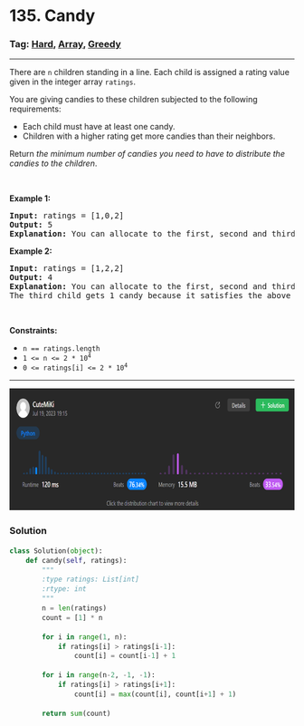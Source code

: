 # 135. Candy
### Tag: [Hard](https://github.com/TheOnlyMiki/LeetCode-For-Fun/tree/main#hard-level), [Array](https://github.com/TheOnlyMiki/LeetCode-For-Fun/tree/main#array), [Greedy](https://github.com/TheOnlyMiki/LeetCode-For-Fun/tree/main#greedy)
---
<div class="px-5 pt-4"><div class="flex"></div><div class="_1l1MA" data-track-load="description_content"><p>There are <code>n</code> children standing in a line. Each child is assigned a rating value given in the integer array <code>ratings</code>.</p>

<p>You are giving candies to these children subjected to the following requirements:</p>

<ul>
	<li>Each child must have at least one candy.</li>
	<li>Children with a higher rating get more candies than their neighbors.</li>
</ul>

<p>Return <em>the minimum number of candies you need to have to distribute the candies to the children</em>.</p>

<p>&nbsp;</p>
<p><strong class="example">Example 1:</strong></p>

<pre><strong>Input:</strong> ratings = [1,0,2]
<strong>Output:</strong> 5
<strong>Explanation:</strong> You can allocate to the first, second and third child with 2, 1, 2 candies respectively.
</pre>

<p><strong class="example">Example 2:</strong></p>

<pre><strong>Input:</strong> ratings = [1,2,2]
<strong>Output:</strong> 4
<strong>Explanation:</strong> You can allocate to the first, second and third child with 1, 2, 1 candies respectively.
The third child gets 1 candy because it satisfies the above two conditions.
</pre>

<p>&nbsp;</p>
<p><strong>Constraints:</strong></p>

<ul>
	<li><code>n == ratings.length</code></li>
	<li><code>1 &lt;= n &lt;= 2 * 10<sup>4</sup></code></li>
	<li><code>0 &lt;= ratings[i] &lt;= 2 * 10<sup>4</sup></code></li>
</ul>
</div></div>

---
<img src="Submit.png" width="700" height="215" />

### Solution

```python
class Solution(object):
    def candy(self, ratings):
        """
        :type ratings: List[int]
        :rtype: int
        """
        n = len(ratings)
        count = [1] * n
        
        for i in range(1, n):
            if ratings[i] > ratings[i-1]:
                count[i] = count[i-1] + 1
        
        for i in range(n-2, -1, -1):
            if ratings[i] > ratings[i+1]:
                count[i] = max(count[i], count[i+1] + 1)

        return sum(count)
```
